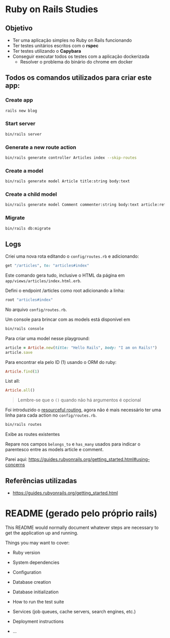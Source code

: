 # Ruby on Rails Studies

## Objetivo

- Ter uma aplicação simples no Ruby on Rails funcionando
- Ter testes unitários escritos com o **rspec**
- Ter testes utilizando o **Capybara**
- Conseguir executar todos os testes com a aplicação dockerizada
  - Resolver o problema do binário do chrome em docker

## Todos os comandos utilizados para criar este app:

### Create app

```sh
rails new blog
```

### Start server

```sh
bin/rails server
```

### Generate a new route action

```sh
bin/rails generate controller Articles index --skip-routes
```

### Create a model

```sh
bin/rails generate model Article title:string body:text
```

### Create a child model

```sh
bin/rails generate model Comment commenter:string body:text article:references
```

### Migrate

```sh
bin/rails db:migrate
```

## Logs

Criei uma nova rota editando o `config/routes.rb` e adicionando:

```rb
get "/articles", to: "articles#index"
```

Este comando gera tudo, inclusive o HTML da página em `app/views/articles/index.html.erb`.

Defini o endpoint /articles como root adicionando a linha:

```rb
root "articles#index"
```

No arquivo `config/routes.rb`.

Um console para brincar com as models está disponível em

```sh
bin/rails console
```

Para criar uma model nesse playground:

```rb
article = Article.new(title: "Hello Rails", body: "I am on Rails!")
article.save
```

Para encontrar ela pelo ID (1) usando o ORM do ruby:

```rb
Article.find(1)
```

List all:

```rb
Article.all()
```

> Lembre-se que o `()` quando não há argumentos é opcional

Foi introduzido o [resourceful routing](https://guides.rubyonrails.org/getting_started.html#resourceful-routing),
agora não é mais necessário ter uma linha para cada action no `config/routes.rb`.

```sh
bin/rails routes
```

Exibe as routes existentes

Repare nos campos `belongs_to` e `has_many` usados para indicar o parentesco
entre as models article e comment.

Parei aqui: https://guides.rubyonrails.org/getting_started.html#using-concerns

## Referências utilizadas

- https://guides.rubyonrails.org/getting_started.html

# README (gerado pelo próprio rails)

This README would normally document whatever steps are necessary to get the
application up and running.

Things you may want to cover:

- Ruby version

- System dependencies

- Configuration

- Database creation

- Database initialization

- How to run the test suite

- Services (job queues, cache servers, search engines, etc.)

- Deployment instructions

- ...
